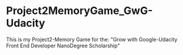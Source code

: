 # Project2MemoryGame_GwG-Udacity
This is my Project2-Memory Game for the: "Grow with Google-Udacity Front End Developer NanoDegree Scholarship"
